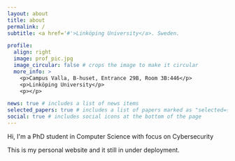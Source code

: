 ```yaml
---
layout: about
title: about
permalink: /
subtitle: <a href='#'>Linköping University</a>. Sweden.

profile:
  align: right
  image: prof_pic.jpg
  image_circular: false # crops the image to make it circular
  more_info: >
    <p>Campus Valla, B-huset, Entrance 29B, Room 3B:446</p>
    <p>Linköping University</p>
    <p></p>

news: true # includes a list of news items
selected_papers: true # includes a list of papers marked as "selected={true}"
social: true # includes social icons at the bottom of the page
---
```


Hi, I'm a PhD student in Computer Science with focus on Cybersecurity

This is my personal website and it still in under deployment.